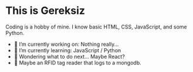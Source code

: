 # This is Gereksiz

Coding is a hobby of mine. I know basic HTML, CSS, JavaScript, and some Python.

- 🔭 I’m currently working on: Nothing really...
- 🌱 I’m currently learning: JavaScript / Python
- 🤔 Wondering what to do next... Maybe React?
- 🤔 Maybe an RFID tag reader that logs to a mongodb.

<!--
**GereksizPosta/GereksizPosta** is a ✨ _special_ ✨ repository because its `README.md` (this file) appears on your GitHub profile.

Here are some ideas to get you started:

- 🔭 I’m currently working on ...
- 🌱 I’m currently learning ...
- 👯 I’m looking to collaborate on ...
- 🤔 I’m looking for help with ...
- 💬 Ask me about ...
- 📫 How to reach me: ...
- 😄 Pronouns: ...
- ⚡ Fun fact: ...
-->
